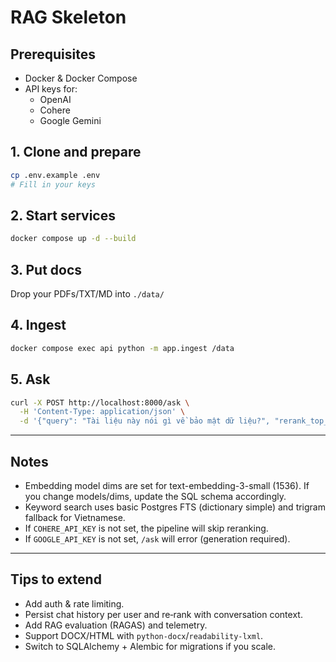 # RAG Skeleton

## Prerequisites

- Docker & Docker Compose
- API keys for:
  - OpenAI
  - Cohere
  - Google Gemini

## 1. Clone and prepare

```bash
cp .env.example .env
# Fill in your keys
```

## 2. Start services

```bash
docker compose up -d --build
```

## 3. Put docs

Drop your PDFs/TXT/MD into `./data/`

## 4. Ingest

```bash
docker compose exec api python -m app.ingest /data
```

## 5. Ask

```bash
curl -X POST http://localhost:8000/ask \
  -H 'Content-Type: application/json' \
  -d '{"query": "Tài liệu này nói gì về bảo mật dữ liệu?", "rerank_top_n": 8}'
```

---

## Notes

- Embedding model dims are set for text-embedding-3-small (1536). If you change models/dims, update the SQL schema accordingly.
- Keyword search uses basic Postgres FTS (dictionary simple) and trigram fallback for Vietnamese.
- If `COHERE_API_KEY` is not set, the pipeline will skip reranking.
- If `GOOGLE_API_KEY` is not set, `/ask` will error (generation required).

---

## Tips to extend

- Add auth & rate limiting.
- Persist chat history per user and re‑rank with conversation context.
- Add RAG evaluation (RAGAS) and telemetry.
- Support DOCX/HTML with `python-docx`/`readability-lxml`.
- Switch to SQLAlchemy + Alembic for migrations if you scale.
